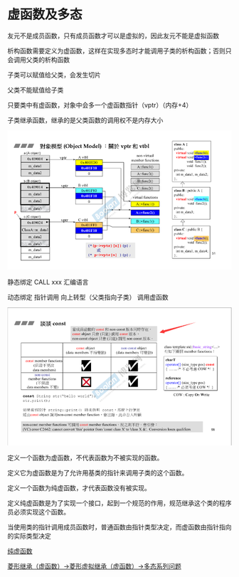 # 虚函数及多态

友元不是成员函数，只有成员函数才可以是虚拟的，因此友元不能是虚拟函数

析构函数需要定义为虚函数，这样在实现多态时才能调用子类的析构函数；否则只会调用父类的析构函数

子类可以赋值给父类，会发生切片

父类不能赋值给子类

只要类中有虚函数，对象中会多一个虚函数指针（vptr）（内存+4）

子类继承函数，继承的是父类函数的调用权不是内存大小

![image-20201207160135976](.assets\image-20201207160135976.png)

静态绑定 CALL xxx 汇编语言

动态绑定 指针调用 向上转型（父类指向子类） 调用虚函数

![image-20201207164159541](.assets\image-20201207164159541.png)

定义一个函数为虚函数，不代表函数为不被实现的函数。

定义它为虚函数是为了允许用基类的指针来调用子类的这个函数。

定义一个函数为纯虚函数，才代表函数没有被实现。

定义纯虚函数是为了实现一个接口，起到一个规范的作用，规范继承这个类的程序员必须实现这个函数。

当使用类的指针调用成员函数时，普通函数由指针类型决定，而虚函数由指针指向的实际类型决定

[纯虚函数](https://zhuanlan.zhihu.com/p/37331092)

[菱形继承（虚函数）->菱形虚拟继承（虚函数）->多态系列问题](https://blog.csdn.net/Quinn0918/article/details/76186650)

